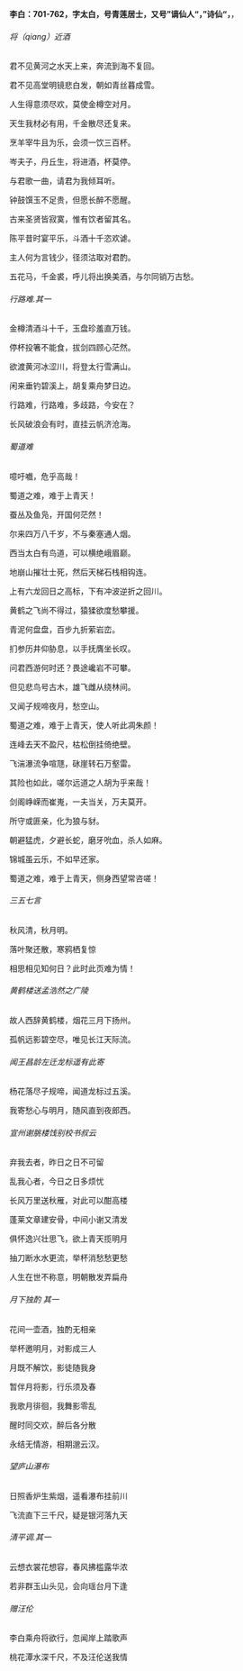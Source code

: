 **李白：701-762，字太白，号青莲居士，又号”谪仙人“，”诗仙“，**，



###### 将（qiang）近酒

君不见黄河之水天上来，奔流到海不复回。

君不见高堂明镜悲白发，朝如青丝暮成雪。

人生得意须尽欢，莫使金樽空对月。

天生我材必有用，千金散尽还复来。

烹羊宰牛且为乐，会须一饮三百杯。

岑夫子，丹丘生，将进酒，杯莫停。

与君歌一曲，请君为我倾耳听。

钟鼓馔玉不足贵，但愿长醉不愿醒。

古来圣贤皆寂寞，惟有饮者留其名。

陈平昔时宴平乐，斗酒十千恣欢谑。

主人何为言钱少，径须沽取对君酌。

五花马，千金裘，呼儿将出换美酒，与尔同销万古愁。



###### 行路难.其一

金樽清酒斗十千，玉盘珍羞直万钱。

停杯投箸不能食，拔剑四顾心茫然。

欲渡黄河冰涩川，将登太行雪满山。

闲来垂钓碧溪上，胡复乘舟梦日边。

行路难，行路难，多歧路，今安在？

长风破浪会有时，直挂云帆济沧海。



###### 蜀道难

噫吁嚱，危乎高哉！

蜀道之难，难于上青天！

蚕丛及鱼凫，开国何茫然！

尔来四万八千岁，不与秦塞通人烟。

西当太白有鸟道，可以横绝峨眉巅。

地崩山摧壮士死，然后天梯石栈相钩连。

上有六龙回日之高标，下有冲波逆折之回川。

黄鹤之飞尚不得过，猿猱欲度愁攀援。

青泥何盘盘，百步九折萦岩峦。

扪参历井仰胁息，以手抚膺坐长叹。

问君西游何时还？畏途巉岩不可攀。

但见悲鸟号古木，雄飞雌从绕林间。

又闻子规啼夜月，愁空山。

蜀道之难，难于上青天，使人听此凋朱颜！

连峰去天不盈尺，枯松倒挂倚绝壁。

飞湍瀑流争喧豗，砯崖转石万壑雷。

其险也如此，嗟尔远道之人胡为乎来哉！

剑阁峥嵘而崔嵬，一夫当关，万夫莫开。

所守或匪亲，化为狼与豺。

朝避猛虎，夕避长蛇，磨牙吮血，杀人如麻。

锦城虽云乐，不如早还家。

蜀道之难，难于上青天，侧身西望常咨嗟！



###### 三五七言

秋风清，秋月明。

落叶聚还散，寒鸦栖复惊

相思相见知何日？此时此页难为情！



###### 黄鹤楼送孟浩然之广陵

故人西辞黄鹤楼，烟花三月下扬州。

孤帆远影碧空尽，唯见长江天际流。



###### 闻王昌龄左迁龙标遥有此寄

杨花落尽子规啼，闻道龙标过五溪。

我寄愁心与明月，随风直到夜郎西。



###### 宣州谢朓楼饯别校书叔云

弃我去者，昨日之日不可留

乱我心者，今日之日多烦忧

长风万里送秋雁，对此可以酣高楼

蓬莱文章建安骨，中间小谢又清发

俱怀逸兴壮思飞，欲上青天揽明月

抽刀断水水更流，举杯消愁愁更愁

人生在世不称意，明朝散发弄扁舟



###### 月下独酌 其一

花间一壶酒，独酌无相亲

举杯邀明月，对影成三人

月既不解饮，影徒随我身

暂伴月将影，行乐须及春

我歌月徘徊，我舞影零乱

醒时同交欢，醉后各分散

永结无情游，相期邈云汉。



###### 望庐山瀑布

日照香炉生紫烟，遥看瀑布挂前川

飞流直下三千尺，疑是银河落九天



###### 清平调.其一

云想衣裳花想容，春风拂槛露华浓

若非群玉山头见，会向瑶台月下逢



###### 赠汪伦

李白乘舟将欲行，忽闻岸上踏歌声

桃花潭水深千尺，不及汪伦送我情















